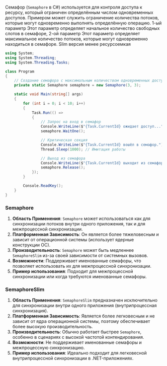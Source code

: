 Семафор (`Semaphore` в C#) используется для контроля доступа к ресурсу, который ограничен определённым числом одновременных доступов. Примером может служить ограничение количества потоков, которые могут одновременно выполнять определённую операцию.
1-ый параметр Этот параметр определяет начальное количество свободных слотов в семафоре,
2-ой параметр Этот параметр определяет максимальное количество потоков, которые могут одновременно находиться в семафоре.
Slim версия менее ресурсоемкая
```cs
using System;
using System.Threading;
using System.Threading.Tasks;

class Program
{
    // Создание семафора с максимальным количеством одновременных доступов 3 и начальным количеством 3
    private static Semaphore semaphore = new Semaphore(3, 3);

    static void Main(string[] args)
    {
        for (int i = 0; i < 10; i++)
        {
            Task.Run(() =>
            {
                // Запрос на вход в семафор
                Console.WriteLine($"{Task.CurrentId} ожидает доступ...");
                semaphore.WaitOne();

                // Критическая секция
                Console.WriteLine($"{Task.CurrentId} вошёл в семафор.");
                Thread.Sleep(1000); // Имитация работы

                // Выход из семафора
                Console.WriteLine($"{Task.CurrentId} выходит из семафора.");
                semaphore.Release();
            });
        }

        Console.ReadKey();
    }
}

```

### Semaphore

1. **Область Применения**: `Semaphore` может использоваться как для синхронизации потоков внутри одного приложения, так и для межпроцессной синхронизации.
2. **Платформенная Зависимость**: Он является более тяжеловесным и зависит от операционной системы (использует ядерные конструкции ОС).
3. **Производительность**: `Semaphore` может быть медленнее `SemaphoreSlim` из-за своей зависимости от системных вызовов.
4. **Возможности**: Поддерживает именованные семафоры, что позволяет использовать их для межпроцессной синхронизации.
5. **Пример использования**: Подходит для межпроцессной синхронизации или когда требуются именованные семафоры.

### SemaphoreSlim

1. **Область Применения**: `SemaphoreSlim` предназначен исключительно для синхронизации внутри одного приложения (внутрипроцессная синхронизация).
2. **Платформенная Зависимость**: Является более легковесным и не зависит от ядра операционной системы, поэтому обеспечивает более высокую производительность.
3. **Производительность**: Обычно работает быстрее `Semaphore`, особенно в сценариях с высокой частотой контендирования.
4. **Возможности**: Не поддерживает именованные семафоры и межпроцессную синхронизацию.
5. **Пример использования**: Идеально подходит для легковесной внутрипроцессной синхронизации в .NET-приложениях.
